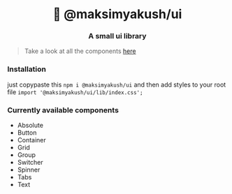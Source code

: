 <h1 align="center" style="border-bottom: none;">🚀 @maksimyakush/ui</h1>
<h3 align="center">A small ui library</h3>
</p>

>Take a look at all the components [here](https://ui-maksimyakush.vercel.app)

### Installation

just copypaste this
``
npm i @maksimyakush/ui
``
and then add styles to your root file
``
import '@maksimyakush/ui/lib/index.css';
``

### Currently available components

- Absolute
- Button
- Container
- Grid
- Group
- Switcher
- Spinner
- Tabs
- Text